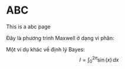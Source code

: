 # ABC

This is a abc page

<!-- Nghiệm của phương trình bậc hai $ax^2 + bx + c = 0$ được cho bởi công thức $x = \frac{-b \pm \sqrt{b^2-4ac}}{2a}$. -->

Đây là phương trình Maxwell ở dạng vi phân:

<!-- $$
\nabla \cdot \mathbf{E} = \frac{\rho}{\epsilon_0} \\
\nabla \cdot \mathbf{B} = 0 \\
\nabla \times \mathbf{E} = -\frac{\partial \mathbf{B}}{\partial t} \\
\nabla \times \mathbf{B} = \mu_0 \mathbf{J} + \mu_0 \epsilon_0 \frac{\partial \mathbf{E}}{\partial t}
$$ -->

Một ví dụ khác về định lý Bayes:
$$
I = \int_0^{2\pi} \sin(x)\,dx
$$

<!-- $$P(A|B) = \frac{P(B|A)P(A)}{P(B)}$$ -->